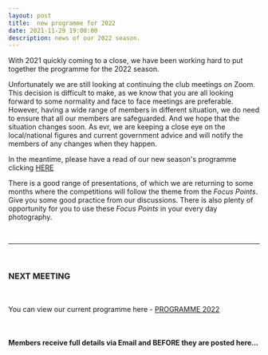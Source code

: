 ```yaml
---
layout: post
title:  new programme for 2022
date: 2021-11-29 19:00:00
description: news of our 2022 season.
---
```


With 2021 quickly coming to a close, we have been working hard to put together the programme for the 2022 season.

Unfortunately we are still looking at continuing the club meetings on Zoom. This decision is difficult to make, as we know that you are all looking forward to some normality and face to face meetings are preferable. However, having a wide range of members in different situation, we do need to ensure that all our members are safeguarded. And we hope that the situation changes soon. As evr, we are keeping a close eye on the local/national figures and current government advice and will notify the members of any changes when they happen.

In the meantime, please have a read of our new season's programme clicking <a href="{{ site.baseurl }}/programme/2020-12-16-Forward-Programme-2022">HERE</a>

There is a good range of presentations, of which we are returning to some months where the competitions will follow the theme from the *Focus Points*. Give you some good practice from our discussions. There is also plenty of opportunity for you to use these *Focus Points* in your every day photography.

<br>

<hr>

<br>


### NEXT MEETING
<br>

You can view our current programme here - <a href="{{ site.baseurl }}/programme/2020-12-16-Forward-Programme-2022">PROGRAMME 2022</a>

<br>

#### Members receive full details via Email and BEFORE they are posted here...